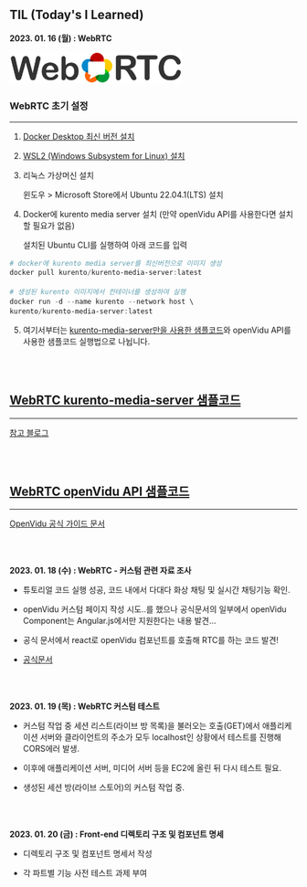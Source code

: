 ## **TIL (Today's I Learned)**

**2023. 01. 16 (월) : WebRTC**
<br>

<img src="./resources/img/WebRTC_Logo.svg" style="width: 60%" alt="WebRTC_Logo" />

### **WebRTC 초기 설정**

---

1. [Docker Desktop 최신 버전 설치](https://www.docker.com/products/docker-desktop/)

2. [WSL2 (Windows Subsystem for Linux) 설치](https://learn.microsoft.com/ko-kr/windows/wsl/install-manual#step-4---download-the-linux-kernel-update-package)

3. 리눅스 가상머신 설치

   윈도우 > Microsoft Store에서 Ubuntu 22.04.1(LTS) 설치

4. Docker에 kurento media server 설치 (만약 openVidu API를 사용한다면 설치할 필요가 없음)

   설치된 Ubuntu CLI를 실행하여 아래 코드를 입력

```powershell
# docker에 kurento media server를 최신버전으로 이미지 생성
docker pull kurento/kurento-media-server:latest

# 생성된 kurento 이미지에서 컨테이너를 생성하여 실행
docker run -d --name kurento --network host \
kurento/kurento-media-server:latest
```

5. 여기서부터는 <a href="kurento-media-server">kurento-media-server만을 사용한 샘플코드</a>와 openVidu API를 사용한 샘플코드 실행법으로 나뉩니다.

<br><br>

## [**WebRTC kurento-media-server 샘플코드**](#kurento-media-server)

---

[참고 블로그](https://gh402.tistory.com/44)

<br><br>

## [**WebRTC openVidu API 샘플코드**](#openVidu)

---

[OpenVidu 공식 가이드 문서](https://docs.openvidu.io/en/stable/tutorials/openvidu-library-react/)

<br><br>

**2023. 01. 18 (수) : WebRTC - 커스텀 관련 자료 조사**
<br>

- 튜토리얼 코드 실행 성공, 코드 내에서 다대다 화상 채팅 및 실시간 채팅기능 확인.

- openVidu 커스텀 페이지 작성 시도..를 했으나 공식문서의 일부에서 openVidu Component는 Angular.js에서만 지원한다는 내용 발견...

- 공식 문서에서 react로 openVidu 컴포넌트를 호출해 RTC를 하는 코드 발견!

- [공식문서](https://docs.openvidu.io/en/stable/tutorials/openvidu-react/)

<br><br>

**2023. 01. 19 (목) : WebRTC 커스텀 테스트**
<br>

- 커스텀 작업 중 세션 리스트(라이브 방 목록)을 불러오는 호출(GET)에서 애플리케이션 서버와 클라이언트의 주소가 모두 localhost인 상황에서 테스트를 진행해 CORS에러 발생.

- 이후에 애플리케이션 서버, 미디어 서버 등을 EC2에 올린 뒤 다시 테스트 필요.

- 생성된 세션 방(라이브 스토어)의 커스텀 작업 중.

<br><br>

**2023. 01. 20 (금) : Front-end 디렉토리 구조 및 컴포넌트 명세**
<br>

- 디렉토리 구조 및 컴포넌트 명세서 작성

- 각 파트별 기능 사전 테스트 과제 부여
